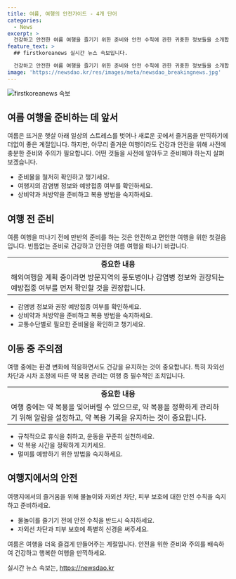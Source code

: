```yaml
---
title: 여름, 여행의 안전가이드 - 4개 단어
categories:
  - News
excerpt: >
  건강하고 안전한 여름 여행을 즐기기 위한 준비와 안전 수칙에 관한 귀중한 정보들을 소개합니다. 해외여행 계획시 감염병 정보와 접종 여부 확인, 상비약 및 처방약 준비, 교통수단별 준비 등을 강조하고, 이동 중에는 휴식과 운동, 약 복용 관리, 멀미 관리가 중요하다고 안내합니다. 또한 여행지에서의 물놀이 안전, 자외선 차단과 피부 보호에 대한 안전 수칙을 다루며, 해외 감염 증상 시 조치 사항을 제시합니다. 마지막으로, 충분한 준비와 안전 수칙 준수를 통해 건강하고 즐거운 여행을 즐길 수 있도록 의미 있는 정보를 제공합니다. 클릭하고 싶은 뉴스입니다!
feature_text: >
  ## firstkoreanews 실시간 뉴스 속보입니다.

  건강하고 안전한 여름 여행을 즐기기 위한 준비와 안전 수칙에 관한 귀중한 정보들을 소개합니다. 해외여행 계획시 감염병 정보와 접종 여부 확인, 상비약 및 처방약 준비, 교통수단별 준비 등을 강조하고, 이동 중에는 휴식과 운동, 약 복용 관리, 멀미 관리가 중요하다고 안내합니다. 또한 여행지에서의 물놀이 안전, 자외선 차단과 피부 보호에 대한 안전 수칙을 다루며, 해외 감염 증상 시 조치 사항을 제시합니다. 마지막으로, 충분한 준비와 안전 수칙 준수를 통해 건강하고 즐거운 여행을 즐길 수 있도록 의미 있는 정보를 제공합니다. 클릭하고 싶은 뉴스입니다!
image: 'https://newsdao.kr/res/images/meta/newsdao_breakingnews.jpg'
---
```


<p><img src="https://newsdao.kr/res/images/meta/newsdao_breakingnews.jpg" alt="firstkoreanews 속보" /></p>

<h2 data-ke-size="size26">여름 여행을 준비하는 데 앞서</h2>

<p data-ke-size="size16">여름은 뜨거운 햇살 아래 일상의 스트레스를 벗어나 새로운 곳에서 즐거움을 만끽하기에 더없이 좋은 계절입니다. 하지만, 아무리 즐거운 여행이라도 건강과 안전을 위해 사전에 충분한 준비와 주의가 필요합니다. 어떤 것들을 사전에 알아두고 준비해야 하는지 살펴보겠습니다.</p>

<ul>
  <li>준비물을 철저히 확인하고 챙기세요.</li>
  <li>여행지의 감염병 정보와 예방접종 여부를 확인하세요.</li>
  <li>상비약과 처방약을 준비하고 복용 방법을 숙지하세요.</li>
</ul>

<h2 data-ke-size="size26">여행 전 준비</h2>

<p data-ke-size="size16">여름 여행을 떠나기 전에 만반의 준비를 하는 것은 안전하고 편안한 여행을 위한 첫걸음입니다. 빈틈없는 준비로 건강하고 안전한 여름 여행을 떠나기 바랍니다.</p>

<table>
  <tr>
    <td style="text-align: center; height: 17px;"><b>중요한 내용</b></td>
  </tr>
  <tr>
    <td>해외여행을 계획 중이라면 방문지역의 풍토병이나 감염병 정보와 권장되는 예방접종 여부를 먼저 확인할 것을 권장합니다.</td>
  </tr>
</table>

<ul>
  <li>감염병 정보와 권장 예방접종 여부를 확인하세요.</li>
  <li>상비약과 처방약을 준비하고 복용 방법을 숙지하세요.</li>
  <li>교통수단별로 필요한 준비물을 확인하고 챙기세요.</li>
</ul>

<h2 data-ke-size="size26">이동 중 주의점</h2>

<p data-ke-size="size16">여행 중에는 환경 변화에 적응하면서도 건강을 유지하는 것이 중요합니다. 특히 자외선 차단과 시차 조정에 따른 약 복용 관리는 여행 중 필수적인 조치입니다.</p>

<table>
  <tr>
    <td style="text-align: center; height: 17px;"><b>중요한 내용</b></td>
  </tr>
  <tr>
    <td>여행 중에는 약 복용을 잊어버릴 수 있으므로, 약 복용을 정확하게 관리하기 위해 알람을 설정하고, 약 복용 기록을 유지하는 것이 중요합니다.</td>
  </tr>
</table>

<ul>
  <li>규칙적으로 휴식을 취하고, 운동을 꾸준히 실천하세요.</li>
  <li>약 복용 시간을 정확하게 지키세요.</li>
  <li>멀미를 예방하기 위한 방법을 숙지하세요.</li>
</ul>

<h2 data-ke-size="size26">여행지에서의 안전</h2>

<p data-ke-size="size16">여행지에서의 즐거움을 위해 물놀이와 자외선 차단, 피부 보호에 대한 안전 수칙을 숙지하고 준비하세요.</p>

<ul>
  <li>물놀이를 즐기기 전에 안전 수칙을 반드시 숙지하세요.</li>
  <li>자외선 차단과 피부 보호에 특별히 신경을 써주세요.</li>
</ul>

<p data-ke-size="size16">여름은 여행을 더욱 즐겁게 만들어주는 계절입니다. 안전을 위한 준비와 주의를 배속하여 건강하고 행복한 여행을 만끽하세요.</p>
실시간 뉴스 속보는, <a href="https://newsdao.kr" rel="dofollow">https://newsdao.kr</a>


